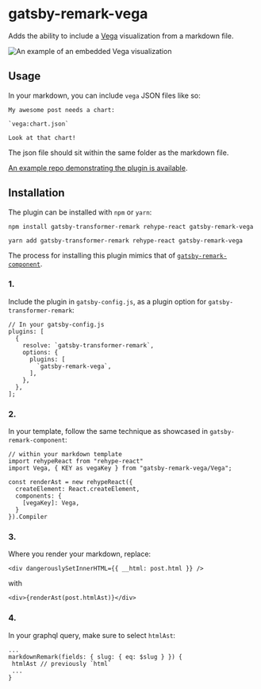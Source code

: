# gatsby-remark-vega

Adds the ability to include a [Vega](https://vega.github.io/vega/) visualization from a markdown file.

![An example of an embedded Vega visualization](https://raw.githubusercontent.com/thekevinscott/gatsby-remark-vega/master/chart.png)

## Usage

In your markdown, you can include `vega` JSON files like so:

```
My awesome post needs a chart:

`vega:chart.json`

Look at that chart!
```

The json file should sit within the same folder as the markdown file.

[An example repo demonstrating the plugin is available](https://github.com/thekevinscott/gatsby-remark-vega-example).

## Installation

The plugin can be installed with `npm` or `yarn`:

`npm install gatsby-transformer-remark rehype-react gatsby-remark-vega`

`yarn add gatsby-transformer-remark rehype-react gatsby-remark-vega`

The process for installing this plugin mimics that of [`gatsby-remark-component`](https://github.com/hebilicious/gatsby-remark-component).

### 1.
Include the plugin in `gatsby-config.js`, as a plugin option for `gatsby-transformer-remark`:
```
// In your gatsby-config.js
plugins: [
  {
    resolve: `gatsby-transformer-remark`,
    options: {
      plugins: [
        `gatsby-remark-vega`,
      ],
    },
  },
];
```

### 2.
In your template, follow the same technique as showcased in `gatsby-remark-component`:

```
// within your markdown template
import rehypeReact from "rehype-react"
import Vega, { KEY as vegaKey } from "gatsby-remark-vega/Vega";

const renderAst = new rehypeReact({
  createElement: React.createElement,
  components: {
    [vegaKey]: Vega,
  }
}).Compiler
```

### 3.
Where you render your markdown, replace:

```
<div dangerouslySetInnerHTML={{ __html: post.html }} />
```

with

```
<div>{renderAst(post.htmlAst)}</div>
```

### 4.
In your graphql query, make sure to select `htmlAst`:

```
...
markdownRemark(fields: { slug: { eq: $slug } }) {
 htmlAst // previously `html`
 ...
}
```
